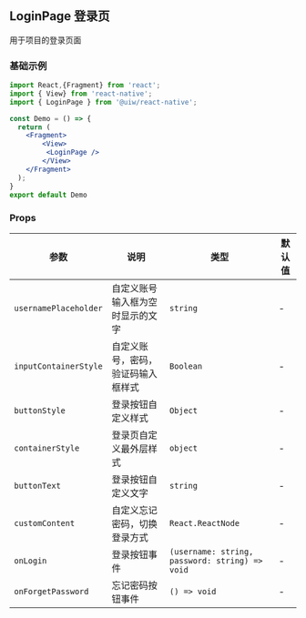 LoginPage 登录页
---

用于项目的登录页面
### 基础示例

<!--DemoStart-->
```jsx 
import React,{Fragment} from 'react';
import { View} from 'react-native';
import { LoginPage } from '@uiw/react-native';

const Demo = () => {
  return (
    <Fragment>
        <View>
         <LoginPage />
        </View>
    </Fragment>
  );
}
export default Demo
```
<!--End-->

### Props

| 参数 | 说明 | 类型 | 默认值 |
|------|------|-----|------|
| `usernamePlaceholder` | 自定义账号输入框为空时显示的文字 | `string` | - |
| `inputContainerStyle` | 自定义账号，密码，验证码输入框样式 |`Boolean` | - |
| `buttonStyle` | 登录按钮自定义样式 | `Object` | - |
| `containerStyle` | 登录页自定义最外层样式 | `object` | - |
| `buttonText` | 登录按钮自定义文字 | `string` | - |
| `customContent` | 自定义忘记密码，切换登录方式 | `React.ReactNode` | - |
| `onLogin` | 登录按钮事件 | `(username: string, password: string) => void` | - |
| `onForgetPassword` | 忘记密码按钮事件 | `() => void` | - |


